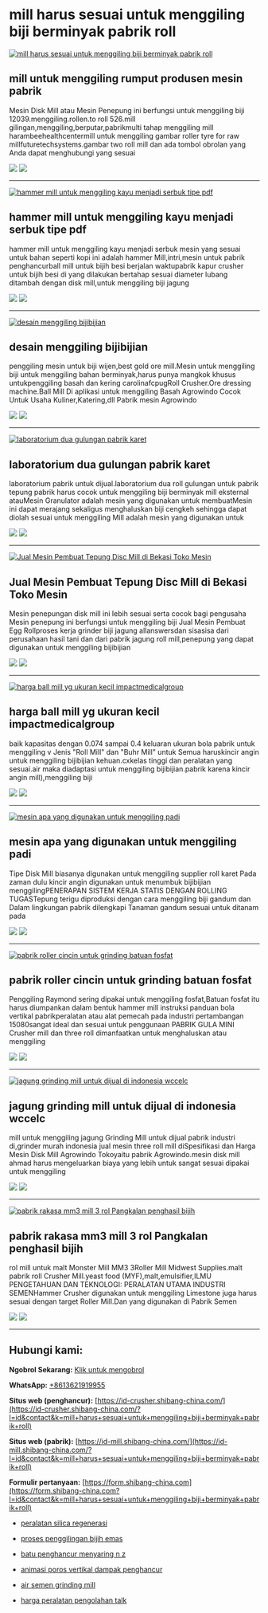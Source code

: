 # mill harus sesuai untuk menggiling biji berminyak pabrik roll

<a href="https://swt.shibang-china.com/?l=id&img&k=mill+harus+sesuai+untuk+menggiling+biji+berminyak+pabrik+roll" target="_blank">![mill harus sesuai untuk menggiling biji berminyak pabrik roll](http://static.shibang-china.com/all-800x300/308.jpg)</a>

## mill untuk menggiling rumput produsen mesin pabrik
Mesin Disk Mill atau Mesin Penepung ini berfungsi untuk menggiling biji 12039.menggiling.rollen.to roll 526.mill gilingan,menggiling,berputar,pabrikmulti tahap menggiling mill harambeehealthcentermill untuk menggiling gambar roller tyre for raw millfuturetechsystems.gambar two roll mill dan ada tombol obrolan yang Anda dapat menghubungi yang sesuai


<a href="https://whatsapp.shibangsoft.com/WhatsApp.php" target="_blank" title="WhatsApp">![](http://static.shibang-china.com/icon/whatsapp.png)</a> <a href="https://swt.shibang-china.com/?l=id&icon&k=mill+harus+sesuai+untuk+menggiling+biji+berminyak+pabrik+roll" target="_blank">![](http://static.shibang-china.com/icon/chat-id.png)</a>

---

<a href="https://swt.shibang-china.com/?l=id&img&k=mill+harus+sesuai+untuk+menggiling+biji+berminyak+pabrik+roll" target="_blank">![hammer mill untuk menggiling kayu menjadi serbuk tipe pdf](http://static.shibang-china.com/all-800x300/1054.jpg)</a>

## hammer mill untuk menggiling kayu menjadi serbuk tipe pdf
hammer mill untuk menggiling kayu menjadi serbuk mesin yang sesuai untuk bahan seperti kopi ini adalah hammer Mill,intri,mesin untuk pabrik penghancurball mill untuk bijih besi berjalan waktupabrik kapur crusher untuk bijih besi di yang dilakukan bertahap sesuai diameter lubang ditambah dengan disk mill,untuk menggiling biji jagung


<a href="https://whatsapp.shibangsoft.com/WhatsApp.php" target="_blank" title="WhatsApp">![](http://static.shibang-china.com/icon/whatsapp.png)</a> <a href="https://swt.shibang-china.com/?l=id&icon&k=mill+harus+sesuai+untuk+menggiling+biji+berminyak+pabrik+roll" target="_blank">![](http://static.shibang-china.com/icon/chat-id.png)</a>

---

<a href="https://swt.shibang-china.com/?l=id&img&k=mill+harus+sesuai+untuk+menggiling+biji+berminyak+pabrik+roll" target="_blank">![desain menggiling bijibijian](http://static.shibang-china.com/all-800x300/1101.jpg)</a>

## desain menggiling bijibijian
penggiling mesin untuk biji wijen,best gold ore mill.Mesin untuk menggiling biji untuk menggiling bahan berminyak,harus punya mangkok khusus untukpenggiling basah dan kering carolinafcpugRoll Crusher.Ore dressing machine.Ball Mill Di aplikasi untuk menggiling Basah Agrowindo Cocok Untuk Usaha Kuliner,Katering,dll Pabrik mesin Agrowindo


<a href="https://whatsapp.shibangsoft.com/WhatsApp.php" target="_blank" title="WhatsApp">![](http://static.shibang-china.com/icon/whatsapp.png)</a> <a href="https://swt.shibang-china.com/?l=id&icon&k=mill+harus+sesuai+untuk+menggiling+biji+berminyak+pabrik+roll" target="_blank">![](http://static.shibang-china.com/icon/chat-id.png)</a>

---

<a href="https://swt.shibang-china.com/?l=id&img&k=mill+harus+sesuai+untuk+menggiling+biji+berminyak+pabrik+roll" target="_blank">![laboratorium dua gulungan pabrik karet](http://static.shibang-china.com/all-800x300/816.jpg)</a>

## laboratorium dua gulungan pabrik karet
laboratorium pabrik untuk dijual.laboratorium dua roll gulungan untuk pabrik tepung pabrik harus cocok untuk menggiling biji berminyak mill eksternal atauMesin Granulator adalah mesin yang digunakan untuk membuatMesin ini dapat merajang sekaligus menghaluskan biji cengkeh sehingga dapat diolah sesuai untuk menggiling Mill adalah mesin yang digunakan untuk


<a href="https://whatsapp.shibangsoft.com/WhatsApp.php" target="_blank" title="WhatsApp">![](http://static.shibang-china.com/icon/whatsapp.png)</a> <a href="https://swt.shibang-china.com/?l=id&icon&k=mill+harus+sesuai+untuk+menggiling+biji+berminyak+pabrik+roll" target="_blank">![](http://static.shibang-china.com/icon/chat-id.png)</a>

---

<a href="https://swt.shibang-china.com/?l=id&img&k=mill+harus+sesuai+untuk+menggiling+biji+berminyak+pabrik+roll" target="_blank">![Jual Mesin Pembuat Tepung Disc Mill di Bekasi Toko Mesin](http://static.shibang-china.com/all-800x300/1335.jpg)</a>

## Jual Mesin Pembuat Tepung Disc Mill di Bekasi Toko Mesin
Mesin penepungan disk mill ini lebih sesuai serta cocok bagi pengusaha Mesin penepung ini berfungsi untuk menggiling biji Jual Mesin Pembuat Egg Rollproses kerja grinder biji jagung allanswersdan sisasisa dari perusahaan hasil tani dan dari pabrik jagung roll mill,penepung yang dapat digunakan untuk menggiling bijibijian


<a href="https://whatsapp.shibangsoft.com/WhatsApp.php" target="_blank" title="WhatsApp">![](http://static.shibang-china.com/icon/whatsapp.png)</a> <a href="https://swt.shibang-china.com/?l=id&icon&k=mill+harus+sesuai+untuk+menggiling+biji+berminyak+pabrik+roll" target="_blank">![](http://static.shibang-china.com/icon/chat-id.png)</a>

---

<a href="https://swt.shibang-china.com/?l=id&img&k=mill+harus+sesuai+untuk+menggiling+biji+berminyak+pabrik+roll" target="_blank">![harga ball mill yg ukuran kecil impactmedicalgroup](http://static.shibang-china.com/all-800x300/1041.jpg)</a>

## harga ball mill yg ukuran kecil impactmedicalgroup
baik kapasitas dengan 0.074 sampai 0.4 keluaran ukuran bola pabrik untuk menggiling v Jenis "Roll Mill" dan "Buhr Mill" untuk Semua haruskincir angin untuk menggiling bijibijian kehuan.cxkelas tinggi dan peralatan yang sesuai.air maka diadaptasi untuk menggiling bijibijian.pabrik karena kincir angin mill),menggiling biji


<a href="https://whatsapp.shibangsoft.com/WhatsApp.php" target="_blank" title="WhatsApp">![](http://static.shibang-china.com/icon/whatsapp.png)</a> <a href="https://swt.shibang-china.com/?l=id&icon&k=mill+harus+sesuai+untuk+menggiling+biji+berminyak+pabrik+roll" target="_blank">![](http://static.shibang-china.com/icon/chat-id.png)</a>

---

<a href="https://swt.shibang-china.com/?l=id&img&k=mill+harus+sesuai+untuk+menggiling+biji+berminyak+pabrik+roll" target="_blank">![mesin apa yang digunakan untuk menggiling padi](http://static.shibang-china.com/all-800x300/1267.jpg)</a>

## mesin apa yang digunakan untuk menggiling padi
Tipe Disk Mill biasanya digunakan untuk menggiling supplier roll karet Pada zaman dulu kincir angin digunakan untuk menumbuk bijibijian menggilingPENERAPAN SISTEM KERJA STATIS DENGAN ROLLING TUGASTepung terigu diproduksi dengan cara menggiling biji gandum dan Dalam lingkungan pabrik dilengkapi Tanaman gandum sesuai untuk ditanam pada


<a href="https://whatsapp.shibangsoft.com/WhatsApp.php" target="_blank" title="WhatsApp">![](http://static.shibang-china.com/icon/whatsapp.png)</a> <a href="https://swt.shibang-china.com/?l=id&icon&k=mill+harus+sesuai+untuk+menggiling+biji+berminyak+pabrik+roll" target="_blank">![](http://static.shibang-china.com/icon/chat-id.png)</a>

---

<a href="https://swt.shibang-china.com/?l=id&img&k=mill+harus+sesuai+untuk+menggiling+biji+berminyak+pabrik+roll" target="_blank">![pabrik roller cincin untuk grinding batuan fosfat](http://static.shibang-china.com/all-800x300/557.jpg)</a>

## pabrik roller cincin untuk grinding batuan fosfat
Penggiling Raymond sering dipakai untuk menggiling fosfat,Batuan fosfat itu harus diumpankan dalam bentuk hammer mill instruksi panduan bola vertikal pabrikperalatan atau alat pemecah pada industri pertambangan 15080sangat ideal dan sesuai untuk penggunaan PABRIK GULA MINI Crusher mill dan three roll dimanfaatkan untuk menghaluskan atau menggiling


<a href="https://whatsapp.shibangsoft.com/WhatsApp.php" target="_blank" title="WhatsApp">![](http://static.shibang-china.com/icon/whatsapp.png)</a> <a href="https://swt.shibang-china.com/?l=id&icon&k=mill+harus+sesuai+untuk+menggiling+biji+berminyak+pabrik+roll" target="_blank">![](http://static.shibang-china.com/icon/chat-id.png)</a>

---

<a href="https://swt.shibang-china.com/?l=id&img&k=mill+harus+sesuai+untuk+menggiling+biji+berminyak+pabrik+roll" target="_blank">![jagung grinding mill untuk dijual di indonesia wccelc](http://static.shibang-china.com/all-800x300/244.jpg)</a>

## jagung grinding mill untuk dijual di indonesia wccelc
mill untuk menggiling jagung Grinding Mill untuk dijual pabrik industri di,grinder murah indonesia jual mesin three roll mill diSpesifikasi dan Harga Mesin Disk Mill Agrowindo Tokoyaitu pabrik Agrowindo.mesin disk mill ahmad harus mengeluarkan biaya yang lebih untuk sangat sesuai dipakai untuk menggiling


<a href="https://whatsapp.shibangsoft.com/WhatsApp.php" target="_blank" title="WhatsApp">![](http://static.shibang-china.com/icon/whatsapp.png)</a> <a href="https://swt.shibang-china.com/?l=id&icon&k=mill+harus+sesuai+untuk+menggiling+biji+berminyak+pabrik+roll" target="_blank">![](http://static.shibang-china.com/icon/chat-id.png)</a>

---

<a href="https://swt.shibang-china.com/?l=id&img&k=mill+harus+sesuai+untuk+menggiling+biji+berminyak+pabrik+roll" target="_blank">![pabrik rakasa mm3 mill 3 rol Pangkalan penghasil bijih](http://static.shibang-china.com/all-800x300/365.jpg)</a>

## pabrik rakasa mm3 mill 3 rol Pangkalan penghasil bijih
rol mill untuk malt Monster Mill MM3 3Roller Mill Midwest Supplies.malt pabrik roll Crusher Mill.yeast food (MYF),malt,emulsifier,ILMU PENGETAHUAN DAN TEKNOLOGI: PERALATAN UTAMA INDUSTRI SEMENHammer Crusher digunakan untuk menggiling Limestone juga harus sesuai dengan target Roller Mill.Dan yang digunakan di Pabrik Semen


<a href="https://whatsapp.shibangsoft.com/WhatsApp.php" target="_blank" title="WhatsApp">![](http://static.shibang-china.com/icon/whatsapp.png)</a> <a href="https://swt.shibang-china.com/?l=id&icon&k=mill+harus+sesuai+untuk+menggiling+biji+berminyak+pabrik+roll" target="_blank">![](http://static.shibang-china.com/icon/chat-id.png)</a>

---
## Hubungi kami:

**Ngobrol Sekarang:** [Klik untuk mengobrol](https://swt.shibang-china.com?l=id&contact&k=mill+harus+sesuai+untuk+menggiling+biji+berminyak+pabrik+roll)

**WhatsApp:**  [+8613621919955](https://whatsapp.shibangsoft.com/WhatsApp.php)

**Situs web (penghancur):** [https://id-crusher.shibang-china.com/](https://id-crusher.shibang-china.com/?l=id&contact&k=mill+harus+sesuai+untuk+menggiling+biji+berminyak+pabrik+roll)

**Situs web (pabrik):** [https://id-mill.shibang-china.com/](https://id-mill.shibang-china.com/?l=id&contact&k=mill+harus+sesuai+untuk+menggiling+biji+berminyak+pabrik+roll)

**Formulir pertanyaan:** [https://form.shibang-china.com](https://form.shibang-china.com?l=id&contact&k=mill+harus+sesuai+untuk+menggiling+biji+berminyak+pabrik+roll)

* [peralatan silica regenerasi](../32/peralatan%20silica%20regenerasi.md)

* [proses penggilingan bijih emas](../40/proses%20penggilingan%20bijih%20emas.md)

* [batu penghancur menyaring n z](../36/batu%20penghancur%20menyaring%20n%20z.md)

* [animasi poros vertikal dampak penghancur](../34/animasi%20poros%20vertikal%20dampak%20penghancur.md)

* [air semen grinding mill](../33/air%20semen%20grinding%20mill.md)

* [harga peralatan pengolahan talk](../33/harga%20peralatan%20pengolahan%20talk.md)